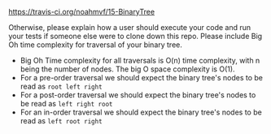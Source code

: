 https://travis-ci.org/noahmvf/15-BinaryTree

Otherwise, please explain how a user should execute your code and run your tests if someone else were to clone down this repo. Please include Big Oh time complexity for traversal of your binary tree. 
- Big Oh Time complexity for all traversals is O(n) time complexity, with n being the number of nodes. The big O space complexity is O(1). 
- For a pre-order traversal we should expect the binary tree's nodes to be read as `root left right`
- For a post-order traversal we should expect the binary tree's nodes to be read as `left right root`
- For an in-order traversal we should expect the binary tree's nodes to be read as `left root right`




